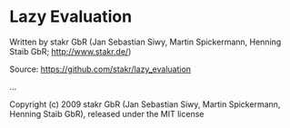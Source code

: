 # Lazy Evaluation

Written by stakr GbR (Jan Sebastian Siwy, Martin Spickermann, Henning Staib GbR; http://www.stakr.de/)

Source: https://github.com/stakr/lazy_evaluation

...


Copyright (c) 2009 stakr GbR (Jan Sebastian Siwy, Martin Spickermann, Henning Staib GbR), released under the MIT license
